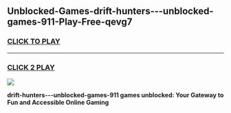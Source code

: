 
## Unblocked-Games-drift-hunters---unblocked-games-911-Play-Free-qevg7
<h3>
<a href="https://premium76.site?title=drift-hunters---unblocked-games-911&ref=18A">CLICK TO PLAY</a></h3>
<hr>

<h3>
<a href="https://premium76.site?title=drift-hunters---unblocked-games-911&ref=18A">CLICK 2 PLAY</a>
  
</h3>

<a href="https://premium76.site?title=drift-hunters---unblocked-games-911&ref=18A"><img src="https://clearcache.store/games.png"></a>


**drift-hunters---unblocked-games-911 games unblocked: Your Gateway to Fun and Accessible Online Gaming**
